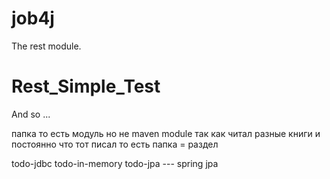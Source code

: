 # job4j
The rest module.
# Rest_Simple_Test

And so ...

папка то есть модуль но не maven module так как читал разные книги и постоянно что тот писал
то есть папка = раздел

todo-jdbc 
todo-in-memory
todo-jpa  --- spring jpa
